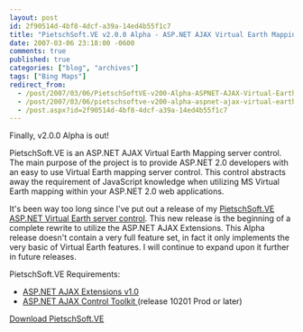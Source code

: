 ```yaml
---
layout: post
id: 2f90514d-4bf8-4dcf-a39a-14ed4b55f1c7
title: "PietschSoft.VE v2.0.0 Alpha - ASP.NET AJAX Virtual Earth Mapping Control"
date: 2007-03-06 23:18:00 -0600
comments: true
published: true
categories: ["blog", "archives"]
tags: ["Bing Maps"]
redirect_from: 
  - /post/2007/03/06/PietschSoftVE-v200-Alpha-ASPNET-AJAX-Virtual-Earth-Mapping-Control
  - /post/2007/03/06/pietschsoftve-v200-alpha-aspnet-ajax-virtual-earth-mapping-control
  - /post.aspx?id=2f90514d-4bf8-4dcf-a39a-14ed4b55f1c7
---
```

<!-- more -->
<p>
Finally, v2.0.0 Alpha is out!
</p>
<p>
PietschSoft.VE is an ASP.NET AJAX Virtual Earth Mapping&nbsp;server control. The main purpose of the project is to provide ASP.NET 2.0 developers with an easy to use Virtual Earth mapping server control. This control abstracts away the requirement of JavaScript knowledge when utilizing MS Virtual Earth mapping within your ASP.NET 2.0 web applications.
</p>
<p>
It&#39;s been way too long since I&#39;ve put out a release of my <a href="http://codeplex.com/pietschsoftve3">PietschSoft.VE</a> <a href="http://simplovation.com/Page/WebMapsVE.aspx">ASP.NET&nbsp;Virtual Earth server control</a>. This new release is the beginning of a complete rewrite to utilize the ASP.NET AJAX Extensions. This Alpha release doesn&#39;t contain a very full feature set, in fact it only implements the very basic of Virtual Earth features. I will continue to expand upon it further in future releases.
</p>
<p>
PietschSoft.VE Requirements:
</p>
<ul>
	<li><a href="http://ajax.asp.net">ASP.NET AJAX Extensions v1.0</a> </li>
	<li><a href="http://codeplex.com/atlascontroltoolkit">ASP.NET AJAX Control Toolkit </a>(release 10201 Prod or later)</li>
</ul>
<p>
<a href="http://codeplex.com/pietschsoftve3">Download PietschSoft.VE</a>
</p>
